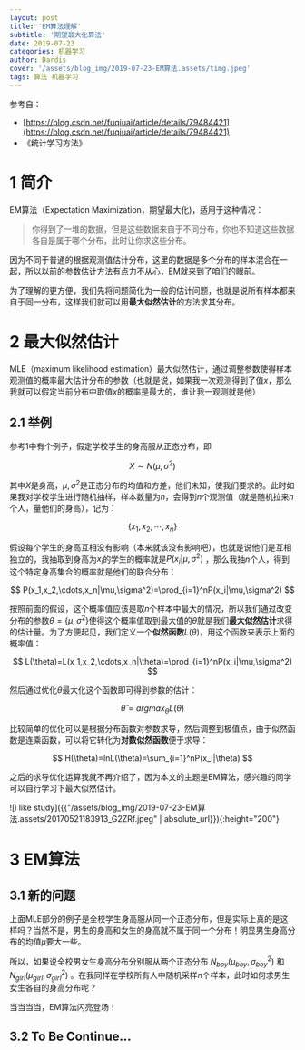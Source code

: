 ```yaml
---
layout: post
title: 'EM算法理解'
subtitle: '期望最大化算法'
date: 2019-07-23
categories: 机器学习
author: Dardis
cover: '/assets/blog_img/2019-07-23-EM算法.assets/timg.jpeg'
tags: 算法 机器学习
---
```




参考自：

- [https://blog.csdn.net/fuqiuai/article/details/79484421](https://blog.csdn.net/fuqiuai/article/details/79484421)
- 《统计学习方法》

# 1 简介

EM算法（Expectation Maximization，期望最大化)，适用于这种情况：

> ​	你得到了一堆的数据，但是这些数据来自于不同分布，你也不知道这些数据各自是属于哪个分布，此时让你求这些分布。

因为不同于普通的根据观测值估计分布，这里的数据是多个分布的样本混合在一起，所以以前的参数估计方法有点力不从心，EM就来到了咱们的眼前。

为了理解的更方便，我们先将问题简化为一般的估计问题，也就是说所有样本都来自于同一分布，这样我们就可以用**最大似然估计**的方法求其分布。

# 2 最大似然估计

MLE（maximum likelihood estimation）最大似然估计，通过调整参数使得样本观测值的概率最大估计分布的参数（也就是说，如果我一次观测得到了值$x$，那么我就可以假定当前分布中取值$x$的概率是最大的，谁让我一观测就是他）

## 2.1 举例

参考1中有个例子，假定学校学生的身高服从正态分布，即

$$
X\sim N(\mu, \sigma^2)
$$

其中$X$是身高，$\mu, \sigma^2$是正态分布的均值和方差，他们未知，使我们要求的。此时如果我对学校学生进行随机抽样，样本数量为$n$，会得到$n$个观测值（就是随机拉来$n$个人，量他们的身高），记为：

$$
\{x_1, x_2, \cdots , x_n\}
$$

假设每个学生的身高互相没有影响（本来就该没有影响吧），也就是说他们是互相独立的，我抽取到身高为$x_i$的学生的概率就是$P(x_i|\mu,\sigma^2)$ ，那么我抽$n$个人，得到这个特定身高集合的概率就是他们的联合分布：

$$
P(x_1,x_2,\cdots,x_n|\mu,\sigma^2)=\prod_{i=1}^nP(x_i|\mu,\sigma^2)
$$

按照前面的假设，这个概率值应该是取$n$个样本中最大的情况，所以我们通过改变分布的参数$\theta=\{\mu,\sigma^2\}$使得这个概率值取到最大值的$\hat{\theta}$就是我们**最大似然估计**求得的估计量。为了方便起见，我们定义一个**似然函数**$L(\theta)$，用这个函数来表示上面的概率值：

$$
L(\theta)=L(x_1,x_2,\cdots,x_n|\theta)=\prod_{i=1}^nP(x_i|\mu,\sigma^2)
$$

然后通过优化$\theta$最大化这个函数即可得到参数的估计：

$$
\hat\theta=argmax_\theta L(\theta)
$$

比较简单的优化可以是根据分布函数对参数求导，然后调整到极值点，由于似然函数是连乘函数，可以将它转化为**对数似然函数**便于求导：

$$
H(\theta)=lnL(\theta)=\sum_{i=1}^nP(x_i|\theta)
$$

之后的求导优化运算我就不再介绍了，因为本文的主题是EM算法，感兴趣的同学可以自行学习下最大似然估计。

![i like study]({{"/assets/blog_img/2019-07-23-EM算法.assets/20170521183913_G2ZRf.jpeg" | absolute_url}}){:height="200"}


# 3 EM算法

## 3.1 新的问题

上面MLE部分的例子是全校学生身高服从同一个正态分布，但是实际上真的是这样吗？当然不是，男生的身高和女生的身高就不属于同一个分布！明显男生身高分布的均值$\mu$要大一些。

所以，如果说全校男女生身高分布分别服从两个正态分布 $N_{boy}(\mu_{boy},\sigma^2_{boy})$ 和 $N_{girl}(\mu_{girl},\sigma^2_{girl})$ 。在我同样在学校所有人中随机采样$n$个样本，此时如何求男生女生各自的身高分布呢？

当当当当，EM算法闪亮登场！

## 3.2 To Be Continue…

